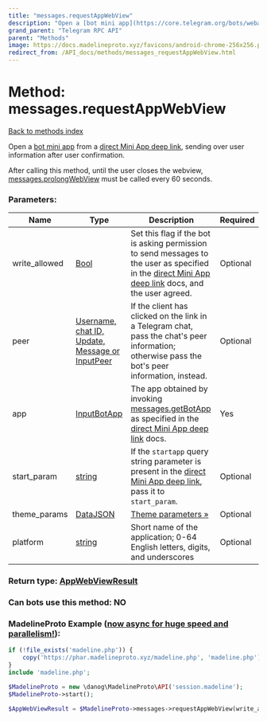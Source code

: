 ```yaml
---
title: "messages.requestAppWebView"
description: "Open a [bot mini app](https://core.telegram.org/bots/webapps) from a [direct Mini App deep link](https://core.telegram.org/api/links#direct-mini-app-links), sending over user information after user confirmation."
grand_parent: "Telegram RPC API"
parent: "Methods"
image: https://docs.madelineproto.xyz/favicons/android-chrome-256x256.png
redirect_from: /API_docs/methods/messages_requestAppWebView.html
---
```

# Method: messages.requestAppWebView
[Back to methods index](index.html)



Open a [bot mini app](https://core.telegram.org/bots/webapps) from a [direct Mini App deep link](https://core.telegram.org/api/links#direct-mini-app-links), sending over user information after user confirmation.

After calling this method, until the user closes the webview, [messages.prolongWebView](../methods/messages.prolongWebView.html) must be called every 60 seconds.

### Parameters:

| Name     |    Type       | Description | Required |
|----------|---------------|-------------|----------|
|write\_allowed|[Bool](/API_docs/types/Bool.html) | Set this flag if the bot is asking permission to send messages to the user as specified in the [direct Mini App deep link](https://core.telegram.org/api/links#direct-mini-app-links) docs, and the user agreed. | Optional|
|peer|[Username, chat ID, Update, Message or InputPeer](/API_docs/types/InputPeer.html) | If the client has clicked on the link in a Telegram chat, pass the chat's peer information; otherwise pass the bot's peer information, instead. | Optional|
|app|[InputBotApp](/API_docs/types/InputBotApp.html) | The app obtained by invoking [messages.getBotApp](../methods/messages.getBotApp.html) as specified in the [direct Mini App deep link](https://core.telegram.org/api/links#direct-mini-app-links) docs. | Yes|
|start\_param|[string](/API_docs/types/string.html) | If the `startapp` query string parameter is present in the [direct Mini App deep link](https://core.telegram.org/api/links#direct-mini-app-links), pass it to `start_param`. | Optional|
|theme\_params|[DataJSON](/API_docs/types/DataJSON.html) | [Theme parameters »](https://core.telegram.org/api/bots/webapps#theme-parameters) | Optional|
|platform|[string](/API_docs/types/string.html) | Short name of the application; 0-64 English letters, digits, and underscores | Optional|


### Return type: [AppWebViewResult](/API_docs/types/AppWebViewResult.html)

### Can bots use this method: **NO**


### MadelineProto Example ([now async for huge speed and parallelism!](https://docs.madelineproto.xyz/docs/ASYNC.html)):


```php
if (!file_exists('madeline.php')) {
    copy('https://phar.madelineproto.xyz/madeline.php', 'madeline.php');
}
include 'madeline.php';

$MadelineProto = new \danog\MadelineProto\API('session.madeline');
$MadelineProto->start();

$AppWebViewResult = $MadelineProto->messages->requestAppWebView(write_allowed: $Bool, peer: $InputPeer, app: $InputBotApp, start_param: 'string', theme_params: $DataJSON, platform: 'string', );
```

